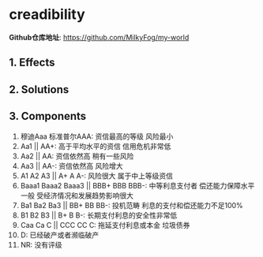 # creadibility

**Github仓库地址**: <https://github.com/MilkyFog/my-world>

## 1. **Effects**

## 2. **Solutions**

## 3. **Components**

1. 穆迪Aaa 标准普尔AAA: 资信最高的等级 风险最小
2. Aa1 || AA+: 高于平均水平的资信 信用危机非常低
3. Aa2 || AA: 资信依然高 稍有一些风险
4. Aa3 || AA-: 资信依然高 风险增大
5. A1 A2 A3 || A+ A A-: 风险很大 属于中上等级资信
6. Baaa1 Baaa2 Baaa3 || BBB+ BBB BBB-: 中等利息支付者 偿还能力保障水平一般 受经济情况和发展趋势影响很大
7. Ba1 Ba2 Ba3 || BB+ BB BB-: 投机范畴 利息的支付和偿还能力不足100%
8. B1 B2 B3 || B+ B B-: 长期支付利息的安全性非常低
9. Caa Ca C || CCC CC C: 拖延支付利息或本金 垃圾债券
10. D: 已经破产或者濒临破产
11. NR: 没有评级
